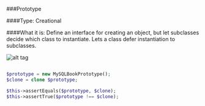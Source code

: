 ###Prototype

####Type: Creational

####What it is:
Define an interface for creating an object, but let subclasses decide which class to instantiate. Lets a class defer instantiation to subclasses.


![alt tag](https://habrastorage.org/getpro/habr/post_images/a9d/715/4a9/a9d7154a9b7e321a6330ab0c0337c061.jpg)

```php

$prototype = new MySQLBookPrototype();
$clone = clone $prototype;

$this->assertEquals($prototype, $clone);
$this->assertTrue($prototype !== $clone);

```
